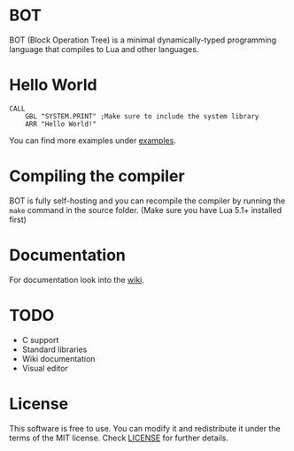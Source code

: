 # BOT
BOT (Block Operation Tree) is a minimal dynamically-typed programming language that compiles to Lua and other languages.
# Hello World
```
CALL
	GBL "SYSTEM.PRINT" ;Make sure to include the system library
	ARR "Hello World!"
```
You can find more examples under [examples](examples).
# Compiling the compiler
BOT is fully self-hosting and you can recompile the compiler by running the ``make`` command in the source folder. (Make sure you have Lua 5.1+ installed first)
# Documentation
For documentation look into the [wiki](https://github.com/ShoesForClues/BOT/wiki).
# TODO
- C support
- Standard libraries
- Wiki documentation
- Visual editor
# License
This software is free to use. You can modify it and redistribute it under the terms of the 
MIT license. Check [LICENSE](LICENSE) for further details.
